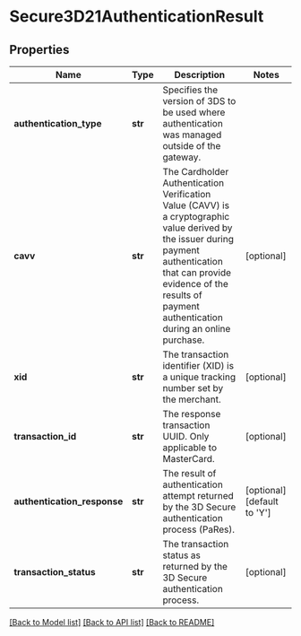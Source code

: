 # Secure3D21AuthenticationResult

## Properties
Name | Type | Description | Notes
------------ | ------------- | ------------- | -------------
**authentication_type** | **str** | Specifies the version of 3DS to be used where authentication was managed outside of the gateway. | 
**cavv** | **str** | The Cardholder Authentication Verification Value (CAVV) is a cryptographic value derived by the issuer during payment authentication that can provide evidence of the results of payment authentication during an online purchase. | [optional] 
**xid** | **str** | The transaction identifier (XID) is a unique tracking number set by the merchant. | [optional] 
**transaction_id** | **str** | The response transaction UUID. Only applicable to MasterCard. | [optional] 
**authentication_response** | **str** | The result of authentication attempt returned by the 3D Secure authentication process (PaRes). | [optional] [default to 'Y']
**transaction_status** | **str** | The transaction status as returned by the 3D Secure authentication process. | [optional] 

[[Back to Model list]](../README.md#documentation-for-models) [[Back to API list]](../README.md#documentation-for-api-endpoints) [[Back to README]](../README.md)


